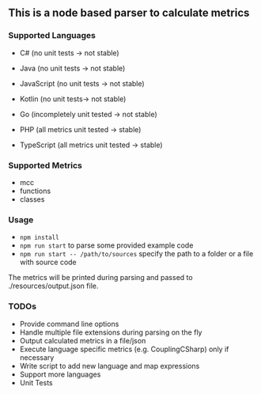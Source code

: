 ## This is a node based parser to calculate metrics

### Supported Languages

-   C# (no unit tests -> not stable)
-   Java (no unit tests -> not stable)
-   JavaScript (no unit tests -> not stable)
-   Kotlin (no unit tests-> not stable)

-   Go (incompletely unit tested -> not stable)

-   PHP (all metrics unit tested -> stable)
-   TypeScript (all metrics unit tested -> stable)

### Supported Metrics

-   mcc
-   functions
-   classes

### Usage

-   `npm install`
-   `npm run start` to parse some provided example code
-   `npm run start -- /path/to/sources` specify the path to a folder or a file with source code

The metrics will be printed during parsing and passed to ./resources/output.json file.

### TODOs

-   Provide command line options
-   Handle multiple file extensions during parsing on the fly
-   Output calculated metrics in a file/json
-   Execute language specific metrics (e.g. CouplingCSharp) only if necessary
-   Write script to add new language and map expressions
-   Support more languages
-   Unit Tests
